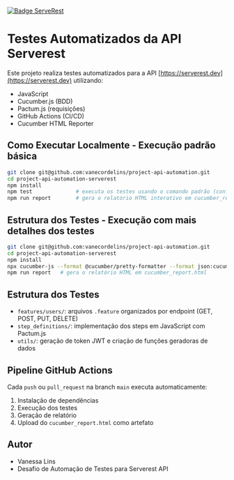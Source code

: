 [![Badge ServeRest](https://img.shields.io/badge/API-ServeRest-green)](https://github.com/ServeRest/ServeRest/)

# Testes Automatizados da API Serverest

Este projeto realiza testes automatizados para a API [https://serverest.dev](https://serverest.dev) utilizando:

- JavaScript
- Cucumber.js (BDD)
- Pactum.js (requisições)
- GitHub Actions (CI/CD)
- Cucumber HTML Reporter

## Como Executar Localmente - Execução padrão básica

```bash
git clone git@github.com:vanecordelins/project-api-automation.git
cd project-api-automation-serverest
npm install
npm test              # executa os testes usando o comando padrão (configurado no package.json)
npm run report        # gera o relatório HTML interativo em cucumber_report.html
```

## Estrutura dos Testes - Execução com mais detalhes dos testes

```bash
git clone git@github.com:vanecordelins/project-api-automation.git
cd project-api-automation-serverest
npm install
npx cucumber-js --format @cucumber/pretty-formatter --format json:cucumber_report.json    # executa os testes com maior detalhamento das features e dos steps
npm run report   # gera o relatório HTML em cucumber_report.html
```

## Estrutura dos Testes

- `features/users/`: arquivos `.feature` organizados por endpoint (GET, POST, PUT, DELETE)
- `step_definitions/`: implementação dos steps em JavaScript com Pactum.js
- `utils/`: geração de token JWT e criação de funções geradoras de dados

## Pipeline GitHub Actions

Cada `push` ou `pull_request` na branch `main` executa automaticamente:

1. Instalação de dependências
2. Execução dos testes
3. Geração de relatório
4. Upload do `cucumber_report.html` como artefato

## Autor
- Vanessa Lins
- Desafio de Automação de Testes para Serverest API
